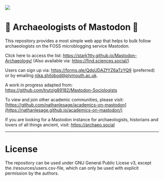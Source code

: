 <img src=https://upload.wikimedia.org/wikipedia/commons/thumb/d/d5/Tassili_-_elephant_%28or_Mastodon_-_notice_the_hunters_around_him%29.jpg/320px-Tassili_-_elephant_%28or_Mastodon_-_notice_the_hunters_around_him%29.jpg>

# 🗿 Archaeologists of Mastodon 🔬

This repository provides a most simple web app that helps to bulk follow archaeologists on the FOSS microblogging service Mastodon. 

Click here to access the list: https://stark1tty.github.io/Mastodon-Archaeology/ (Also available via: https://find.sciences.social/)

Users can sign up via: https://forms.gle/QdsUDAZfYZ6aTzYQ9 (preferred) or by emailing nika.shilobod@plymouth.ac.uk.

A work in progress adapted from: https://github.com/trutzig89182/Mastodon-Sociologists

To view and join other academic communities, please visit: [https://github.com/nathanlesage/academics-on-mastodon](https://nathanlesage.github.io/academics-on-mastodon/)

If you are looking for a Mastodon instance for archaeologists, historians and lovers of all things ancient, visit: https://archaeo.social

---

# License

The repository can be used under GNU General Public Licese v3, except the /resources/users.csv-file, which can only be used with explicit permission by the authors.
